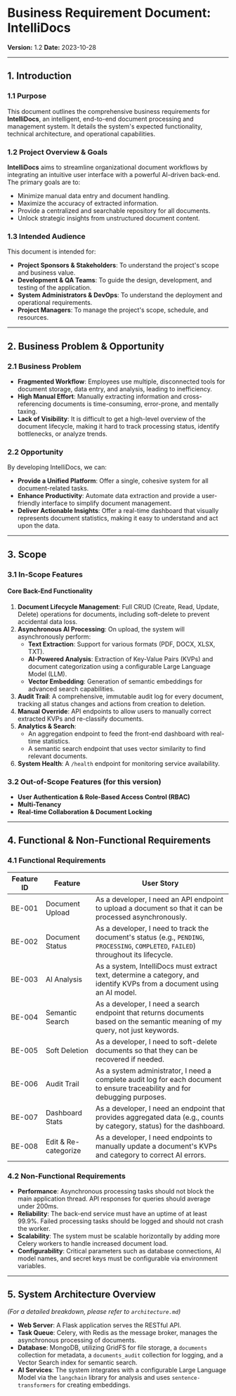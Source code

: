 # Business Requirement Document: IntelliDocs

**Version:** 1.2
**Date:** 2023-10-28

---

## 1. Introduction

### 1.1 Purpose

This document outlines the comprehensive business requirements for **IntelliDocs**, an intelligent, end-to-end document processing and management system. It details the system's expected functionality, technical architecture, and operational capabilities.

### 1.2 Project Overview & Goals

**IntelliDocs** aims to streamline organizational document workflows by integrating an intuitive user interface with a powerful AI-driven back-end. The primary goals are to:
-   Minimize manual data entry and document handling.
-   Maximize the accuracy of extracted information.
-   Provide a centralized and searchable repository for all documents.
-   Unlock strategic insights from unstructured document content.

### 1.3 Intended Audience

This document is intended for:
-   **Project Sponsors & Stakeholders**: To understand the project's scope and business value.
-   **Development & QA Teams**: To guide the design, development, and testing of the application.
-   **System Administrators & DevOps**: To understand the deployment and operational requirements.
-   **Project Managers**: To manage the project's scope, schedule, and resources.

---

## 2. Business Problem & Opportunity

### 2.1 Business Problem

-   **Fragmented Workflow**: Employees use multiple, disconnected tools for document storage, data entry, and analysis, leading to inefficiency.
-   **High Manual Effort**: Manually extracting information and cross-referencing documents is time-consuming, error-prone, and mentally taxing.
-   **Lack of Visibility**: It is difficult to get a high-level overview of the document lifecycle, making it hard to track processing status, identify bottlenecks, or analyze trends.

### 2.2 Opportunity

By developing IntelliDocs, we can:
-   **Provide a Unified Platform**: Offer a single, cohesive system for all document-related tasks.
-   **Enhance Productivity**: Automate data extraction and provide a user-friendly interface to simplify document management.
-   **Deliver Actionable Insights**: Offer a real-time dashboard that visually represents document statistics, making it easy to understand and act upon the data.

---

## 3. Scope

### 3.1 In-Scope Features

#### Core Back-End Functionality

1.  **Document Lifecycle Management**: Full CRUD (Create, Read, Update, Delete) operations for documents, including soft-delete to prevent accidental data loss.
2.  **Asynchronous AI Processing**: On upload, the system will asynchronously perform:
    *   **Text Extraction**: Support for various formats (PDF, DOCX, XLSX, TXT).
    *   **AI-Powered Analysis**: Extraction of Key-Value Pairs (KVPs) and document categorization using a configurable Large Language Model (LLM).
    *   **Vector Embedding**: Generation of semantic embeddings for advanced search capabilities.
3.  **Audit Trail**: A comprehensive, immutable audit log for every document, tracking all status changes and actions from creation to deletion.
4.  **Manual Override**: API endpoints to allow users to manually correct extracted KVPs and re-classify documents.
5.  **Analytics & Search**:
    *   An aggregation endpoint to feed the front-end dashboard with real-time statistics.
    *   A semantic search endpoint that uses vector similarity to find relevant documents.
6.  **System Health**: A `/health` endpoint for monitoring service availability.

### 3.2 Out-of-Scope Features (for this version)

-   **User Authentication & Role-Based Access Control (RBAC)**
-   **Multi-Tenancy**
-   **Real-time Collaboration & Document Locking**

---

## 4. Functional & Non-Functional Requirements

### 4.1 Functional Requirements

| Feature ID | Feature                 | User Story                                                                                                                              |
|------------|-------------------------|-----------------------------------------------------------------------------------------------------------------------------------------|
| BE-001     | Document Upload         | As a developer, I need an API endpoint to upload a document so that it can be processed asynchronously.                                |
| BE-002     | Document Status         | As a developer, I need to track the document's status (e.g., `PENDING`, `PROCESSING`, `COMPLETED`, `FAILED`) throughout its lifecycle.   |
| BE-003     | AI Analysis             | As a system, IntelliDocs must extract text, determine a category, and identify KVPs from a document using an AI model.                |
| BE-004     | Semantic Search         | As a developer, I need a search endpoint that returns documents based on the semantic meaning of my query, not just keywords.          |
| BE-005     | Soft Deletion           | As a developer, I need to soft-delete documents so that they can be recovered if needed.                                                |
| BE-006     | Audit Trail             | As a system administrator, I need a complete audit log for each document to ensure traceability and for debugging purposes.         |
| BE-007     | Dashboard Stats         | As a developer, I need an endpoint that provides aggregated data (e.g., counts by category, status) for the dashboard.                |
| BE-008     | Edit & Re-categorize    | As a developer, I need endpoints to manually update a document's KVPs and category to correct AI errors.                                |

### 4.2 Non-Functional Requirements

-   **Performance**: Asynchronous processing tasks should not block the main application thread. API responses for queries should average under 200ms.
-   **Reliability**: The back-end service must have an uptime of at least 99.9%. Failed processing tasks should be logged and should not crash the worker.
-   **Scalability**: The system must be scalable horizontally by adding more Celery workers to handle increased document load.
-   **Configurability**: Critical parameters such as database connections, AI model names, and secret keys must be configurable via environment variables.

---

## 5. System Architecture Overview

*(For a detailed breakdown, please refer to `architecture.md`)*

-   **Web Server**: A Flask application serves the RESTful API.
-   **Task Queue**: Celery, with Redis as the message broker, manages the asynchronous processing of documents.
-   **Database**: MongoDB, utilizing GridFS for file storage, a `documents` collection for metadata, a `documents_audit` collection for logging, and a Vector Search index for semantic search.
-   **AI Services**: The system integrates with a configurable Large Language Model via the `langchain` library for analysis and uses `sentence-transformers` for creating embeddings.

